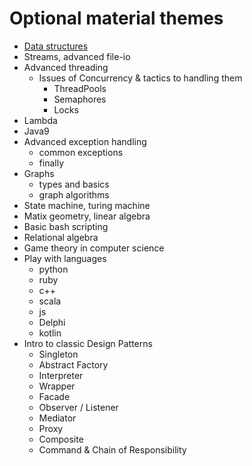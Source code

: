 # Optional material themes

  - [Data structures](data-structures/data-structures.md)
  - Streams, advanced file-io
  - Advanced threading
    - Issues of Concurrency & tactics to handling them
      - ThreadPools
      - Semaphores
      - Locks
  - Lambda
  - Java9
  - Advanced exception handling
    - common exceptions
    - finally
  - Graphs
    - types and basics
    - graph algorithms
  - State machine, turing machine
  - Matix geometry, linear algebra
  - Basic bash scripting
  - Relational algebra
  - Game theory in computer science
  - Play with languages
    - python
    - ruby
    - c++
    - scala
    - js
    - Delphi
    - kotlin
  - Intro to classic Design Patterns
    - Singleton
    - Abstract Factory
    - Interpreter
    - Wrapper
    - Facade
    - Observer / Listener
    - Mediator
    - Proxy
    - Composite
    - Command & Chain of Responsibility

